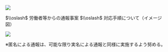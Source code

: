 ![](https://www.nta.go.jp/tmp/6a942803-5e26-42a4-9865-35734bc5e90d/images/a17f8a2e79e3af498ad905756914b05a1c5ceb0de82639ad47d3125f11ca91fb.jpg)

$\\oslash$ 労働者等からの通報事案 $\\oslash$ 対応手順について（イメージ図）

![](https://www.nta.go.jp/tmp/6a942803-5e26-42a4-9865-35734bc5e90d/images/a4aff7a6814a0422ab3ca108dd74cc62b3ca36bcfc7a5115ae45f76c18e6baba.jpg)

※匿名による通報は、可能な限り実名による通報と同様に実施するよう努める。